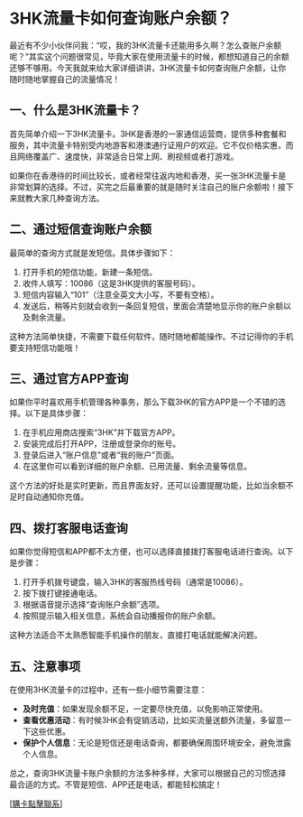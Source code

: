# 3HK流量卡如何查询账户余额？

最近有不少小伙伴问我：“哎，我的3HK流量卡还能用多久啊？怎么查账户余额呢？”其实这个问题很常见，毕竟大家在使用流量卡的时候，都想知道自己的余额还够不够用。今天我就来给大家详细讲讲，3HK流量卡如何查询账户余额，让你随时随地掌握自己的流量情况！

## 一、什么是3HK流量卡？

首先简单介绍一下3HK流量卡。3HK是香港的一家通信运营商，提供多种套餐和服务，其中流量卡特别受内地游客和港澳通行证用户的欢迎。它不仅价格实惠，而且网络覆盖广、速度快，非常适合日常上网、刷视频或者打游戏。

如果你在香港待的时间比较长，或者经常往返内地和香港，买一张3HK流量卡是非常划算的选择。不过，买完之后最重要的就是随时关注自己的账户余额啦！接下来就教大家几种查询方法。

## 二、通过短信查询账户余额

最简单的查询方式就是发短信。具体步骤如下：

1. 打开手机的短信功能，新建一条短信。
2. 收件人填写：10086（这是3HK提供的客服号码）。
3. 短信内容输入“101”（注意全英文大小写，不要有空格）。
4. 发送后，稍等片刻就会收到一条回复短信，里面会清楚地显示你的账户余额以及剩余流量。

这种方法简单快捷，不需要下载任何软件，随时随地都能操作。不过记得你的手机要支持短信功能哦！

## 三、通过官方APP查询

如果你平时喜欢用手机管理各种事务，那么下载3HK的官方APP是一个不错的选择。以下是具体步骤：

1. 在手机应用商店搜索“3HK”并下载官方APP。
2. 安装完成后打开APP，注册或登录你的账号。
3. 登录后进入“账户信息”或者“我的账户”页面。
4. 在这里你可以看到详细的账户余额、已用流量、剩余流量等信息。

这个方法的好处是实时更新，而且界面友好，还可以设置提醒功能，比如当余额不足时自动通知你充值。

## 四、拨打客服电话查询

如果你觉得短信和APP都不太方便，也可以选择直接拨打客服电话进行查询。以下是步骤：

1. 打开手机拨号键盘，输入3HK的客服热线号码（通常是10086）。
2. 按下拨打键接通电话。
3. 根据语音提示选择“查询账户余额”选项。
4. 按照提示输入相关信息，系统会自动播报你的账户余额。

这种方法适合不太熟悉智能手机操作的朋友，直接打电话就能解决问题。

## 五、注意事项

在使用3HK流量卡的过程中，还有一些小细节需要注意：

- **及时充值**：如果发现余额不足，一定要尽快充值，以免影响正常使用。
- **查看优惠活动**：有时候3HK会有促销活动，比如买流量送额外流量，多留意一下这些优惠。
- **保护个人信息**：无论是短信还是电话查询，都要确保周围环境安全，避免泄露个人信息。

总之，查询3HK流量卡账户余额的方法多种多样，大家可以根据自己的习惯选择最合适的方式。不管是短信、APP还是电话，都能轻松搞定！

[[購卡點擊聯系](https://t.me/s/esim1088)]